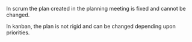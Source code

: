 In scrum the plan created in the planning meeting is fixed and cannot be changed.

In kanban, the plan is not rigid and can be changed depending upon priorities.